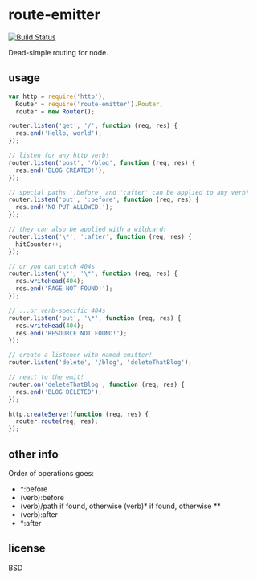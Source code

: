 route-emitter
===

[![Build Status](https://travis-ci.org/jarofghosts/route-emitter.png?branch=master)](https://travis-ci.org/jarofghosts/route-emitter)

Dead-simple routing for node.

## usage
````js
var http = require('http'),
  Router = require('route-emitter').Router,
  router = new Router();

router.listen('get', '/', function (req, res) {
  res.end('Hello, world');
});

// listen for any http verb!
router.listen('post', '/blog', function (req, res) {
  res.end('BLOG CREATED!');
});

// special paths ':before' and ':after' can be applied to any verb!
router.listen('put', ':before', function (req, res) {
  res.end('NO PUT ALLOWED.');
});

// they can also be applied with a wildcard!
router.listen('\*', ':after', function (req, res) {
  hitCounter++;
});

// or you can catch 404s
router.listen('\*', '\*', function (req, res) {
  res.writeHead(404);
  res.end('PAGE NOT FOUND!');
});

// ...or verb-specific 404s
router.listen('put', '\*', function (req, res) {
  res.writeHead(404);
  res.end('RESOURCE NOT FOUND!');
});

// create a listener with named emitter!
router.listen('delete', '/blog', 'deleteThatBlog');

// react to the emit!
router.on('deleteThatBlog', function (req, res) {
  res.end('BLOG DELETED');
});

http.createServer(function (req, res) {
  router.route(req, res);
});
````

## other info

Order of operations goes:
* \*:before
* (verb):before
* (verb)/path if found, otherwise (verb)\* if found, otherwise \*\*
* (verb):after
* \*:after

## license

BSD
